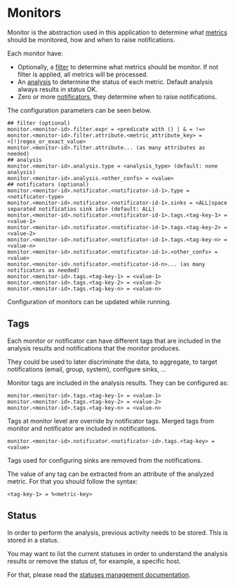 # Monitors

Monitor is the abstraction used in this application to determine what [metrics](metrics.md) should be monitored, how and when to raise notifications.

Each monitor have:
* Optionally, a [filter](metrics-filter.md) to determine what metrics should be monitor. If not filter is applied, all metrics will be processed.
* An [analysis](monitor-analysis.md) to determine the status of each metric. Default analysis always results in status OK.
* Zero or more [notificators](monitor-notificator.md), they determine when to raise notifications.

The configuration parameters can be seen below.

```
## filter (optional)
monitor.<monitor-id>.filter.expr = <predicate with () | & = !=>
monitor.<monitor-id>.filter.attribute.<metric_attribute_key> = <[!]regex_or_exact_value>
monitor.<monitor-id>.filter.attribute... (as many attributes as needed)
## analysis
monitor.<monitor-id>.analysis.type = <analysis_type> (default: none analysis)
monitor.<monitor-id>.analysis.<other_confs> = <value>
## notificators (optional)
monitor.<monitor-id>.notificator.<notificator-id-1>.type = <notificator-type>
monitor.<monitor-id>.notificator.<notificator-id-1>.sinks = <ALL|space separated notificatios sink ids> (default: ALL)
monitor.<monitor-id>.notificator.<notificator-id-1>.tags.<tag-key-1> = <value-1>
monitor.<monitor-id>.notificator.<notificator-id-1>.tags.<tag-key-2> = <value-2>
monitor.<monitor-id>.notificator.<notificator-id-1>.tags.<tag-key-n> = <value-n>
monitor.<monitor-id>.notificator.<notificator-id-1>.<other_confs> = <value>
monitor.<monitor-id>.notificator.<notificator-id-n>... (as many notificators as needed)
monitor.<monitor-id>.tags.<tag-key-1> = <value-1>
monitor.<monitor-id>.tags.<tag-key-2> = <value-2>
monitor.<monitor-id>.tags.<tag-key-n> = <value-n>
```

Configuration of monitors can be updated while running.

## Tags

Each monitor or notificator can have different tags that are included in the analysis results and notifications that the monitor produces.

They could be used to later discriminate the data, to aggregate, to target notifications (email, group, system), configure sinks, ...

Monitor tags are included in the analysis results. They can be configured as:

```
monitor.<monitor-id>.tags.<tag-key-1> = <value-1>
monitor.<monitor-id>.tags.<tag-key-2> = <value-2>
monitor.<monitor-id>.tags.<tag-key-n> = <value-n>
```

Tags at monitor level are override by notificator tags. Merged tags from monitor and notificator are included in notifications.

```
monitor.<monitor-id>.notificator.<notificator-id>.tags.<tag-key> = <value>
```

Tags used for configuring sinks are removed from the notifications.

The value of any tag can be extracted from an attribute of the analyzed metric. For that you should follow the syntax:

```
<tag-key-1> = %<metric-key>
```

## Status

In order to perform the analysis, previous activity needs to be stored. This is stored in a status.

You may want to list the current statuses in order to understand the analysis results or remove the status of, for example, a specific host.

For that, please read the [statuses management documentation](statuses-management.md).

